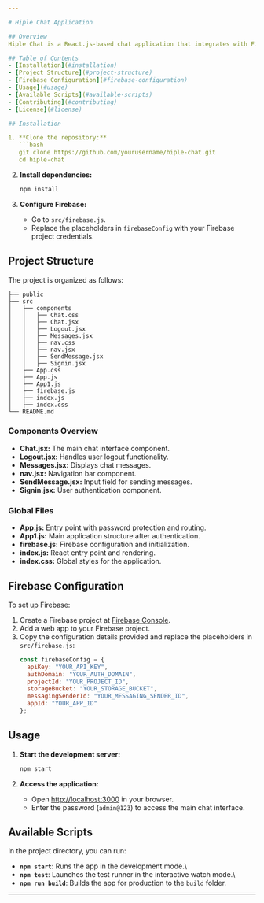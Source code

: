 ```yaml
---

# Hiple Chat Application

## Overview
Hiple Chat is a React.js-based chat application that integrates with Firebase for authentication and Firestore for real-time data storage. The app is designed to be responsive and user-friendly, allowing users to sign in, send messages, and log out seamlessly.

## Table of Contents
- [Installation](#installation)
- [Project Structure](#project-structure)
- [Firebase Configuration](#firebase-configuration)
- [Usage](#usage)
- [Available Scripts](#available-scripts)
- [Contributing](#contributing)
- [License](#license)

## Installation

1. **Clone the repository:**
   ```bash
   git clone https://github.com/yourusername/hiple-chat.git
   cd hiple-chat
   ```

2. **Install dependencies:**
   ```bash
   npm install
   ```

3. **Configure Firebase:**
   - Go to `src/firebase.js`.
   - Replace the placeholders in `firebaseConfig` with your Firebase project credentials.

## Project Structure

The project is organized as follows:

```
├── public
├── src
│   ├── components
│   │   ├── Chat.css
│   │   ├── Chat.jsx
│   │   ├── Logout.jsx
│   │   ├── Messages.jsx
│   │   ├── nav.css
│   │   ├── nav.jsx
│   │   ├── SendMessage.jsx
│   │   ├── Signin.jsx
│   ├── App.css
│   ├── App.js
│   ├── App1.js
│   ├── firebase.js
│   ├── index.js
│   ├── index.css
└── README.md
```

### Components Overview
- **Chat.jsx:** The main chat interface component.
- **Logout.jsx:** Handles user logout functionality.
- **Messages.jsx:** Displays chat messages.
- **nav.jsx:** Navigation bar component.
- **SendMessage.jsx:** Input field for sending messages.
- **Signin.jsx:** User authentication component.

### Global Files
- **App.js:** Entry point with password protection and routing.
- **App1.js:** Main application structure after authentication.
- **firebase.js:** Firebase configuration and initialization.
- **index.js:** React entry point and rendering.
- **index.css:** Global styles for the application.

## Firebase Configuration

To set up Firebase:
1. Create a Firebase project at [Firebase Console](https://console.firebase.google.com/).
2. Add a web app to your Firebase project.
3. Copy the configuration details provided and replace the placeholders in `src/firebase.js`:
   ```js
   const firebaseConfig = {
     apiKey: "YOUR_API_KEY",
     authDomain: "YOUR_AUTH_DOMAIN",
     projectId: "YOUR_PROJECT_ID",
     storageBucket: "YOUR_STORAGE_BUCKET",
     messagingSenderId: "YOUR_MESSAGING_SENDER_ID",
     appId: "YOUR_APP_ID"
   };
   ```

## Usage

1. **Start the development server:**
   ```bash
   npm start
   ```

2. **Access the application:**
   - Open [http://localhost:3000](http://localhost:3000) in your browser.
   - Enter the password (`admin@123`) to access the main chat interface.

## Available Scripts

In the project directory, you can run:

- **`npm start`**: Runs the app in the development mode.\
- **`npm test`**: Launches the test runner in the interactive watch mode.\
- **`npm run build`**: Builds the app for production to the `build` folder.
---
```

